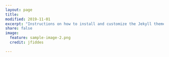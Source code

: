 ```yaml
---
layout: page
title:
modified: 2019-11-01
excerpt: "Instructions on how to install and customize the Jekyll theme Minimal Mistakes."
share: false
image:
  feature: sample-image-2.png
  credit: jfiddes

---
```


<script src="https://cdn.jsdelivr.net/npm/publicalbum@latest/embed-ui.min.js" async></script>
<div class="pa-gallery-player-widget" style="width:100%; height:480px; display:none;"
  data-link="https://goo.gl/photos/HUypV3Q4YXBjgSxdA"
  data-title="mountainsense"
  data-description="188 new photos · Album by Joel Fiddes"
  data-delay="2">
  <object data="https://lh3.googleusercontent.com/w4Wrx-a6_UWA9s5wx8iFmCLs4C-EdCgFXVwPMzmA5_QXM4082XoBsf-DIXxtDQQ8LhxsGuTtyr-SjKfjA1wg6uRoT1s0W_Csx2IIoFhDm3WCPb-u6bg014MoKLky7TxfWrSx-Za1ctI=w1920-h1080"></object>
  <object data="https://lh3.googleusercontent.com/9a0Yyp5CMbYwb7bTjysKGopLrpP8f39mt7nKskrCLM2e3KhHbnMxfdf98jgmfXTlRjrNRrQ-eoIMUQsAbdHCfcJsff9bZ4nBrqy-7_zCphSbS35PUgiXp6XwHzTvOPxlLRGijSg6XXc=w1920-h1080"></object>
  <object data="https://lh3.googleusercontent.com/pgzsfM5Cd-QyiD_L-D7WKD7r_h5qvEP52WNmKVaDzG68uC3y-IX2d7j1QOOYMtUSZEXmW1w8-Dm1celFpneXyOy11g0-CbNp6lY2At5oI1kW4vAmSQbxaCgPgSbWiFB5kEwWLGM2G3s=w1920-h1080"></object>
  <object data="https://lh3.googleusercontent.com/g4WFq9UsHmIhWjoev_9p7pu_-vcGDLap73ho8Khd_CC4SlNpUjgupH4fKUcZEYD8g7bjjAyxj-6FYxFK5KlAVdCMmEQyl-5-M3dBkdQ9sJUA5VG4aBYroMAKplWE3NZsLHPTXmLL-Bg=w1920-h1080"></object>
  <object data="https://lh3.googleusercontent.com/5iT14ytiEsAV92osLjViqUDh2cFDd3InBpSzUBPBS9xVI94iHJh7-K60QhfYTFLNhnRQs60ZtPSZGTJusSMXXejY0yZ5GzOpbbRVocX1xSmOyO-cNIzz22OaeD9pg4xEKILKrAdMDUU=w1920-h1080"></object>
  <object data="https://lh3.googleusercontent.com/aeoo4aClf4lO7WtqDZSsPGHKAuYr9Esow9T7pS9XR909IWNu6MgtNXSl78fp4Ao5TkeqNQ2b3NpS_-nLUNWWuEyaCdzKnQswLD_iw7v7eoU2R29d1aBbWq6Ds0qs7F1EKtmhyy8M0hw=w1920-h1080"></object>
  <object data="https://lh3.googleusercontent.com/pLyD-uOrs72NjNM6HrdiWYCEFkX-HEjr8a3onovdrTHf2bjInbgKjn8sFqXkXXUpLng6SmO5cSPdPajBHzJfkNVknszDUX4E_rNYIir7K5gNvKS5zFPCERZjSZ8XiXTcdNBUFWlS1SY=w1920-h1080"></object>
  <object data="https://lh3.googleusercontent.com/WWTUGjWxQ_qgjHt-J_i8rk3tZnyL05tGbIlYtLRBPPDE5xWJBVnM_hBvf0B0t4dp0EmARazOlnvtyF5cCiaSxHX-How9Aya8f2BxMQ-D1Jig6VVIettx323KlpnjfybEO6mS-Ncy3zc=w1920-h1080"></object>
  <object data="https://lh3.googleusercontent.com/QX0FuN_0qHgUoa53mDHnXYTgARjXsErwEiiHFibr5tNrDjomBs0PGz6-WJvd3zI3b2DZz-I3O3_Ba2xX_Rnf93uCLOx9vHXOk1wpVCloLpiPlyLKRGzY_vM8Q6pBy8lhJwhUt0cWu54=m37" type="video/mp4"></object>
  <object data="https://lh3.googleusercontent.com/ab-T-d0Az36LbWdgCEwy0so1bVINOhFMNrF_1xPyhZmNtL624jlArsUhdJi-7hnM3KxOmo3M_llQq2z-nOPnZbaMLELWXYhk6Ywf4YNiShiolfy2j4Crx06HPobPKdj9IjfTPch2zNo=w1920-h1080"></object>
  <object data="https://lh3.googleusercontent.com/Qm-wyEDjuH4kZcUjYgk-b_MaxIFco5E1IRSY4-WhqaGGhfRL2-FphqE1IH08GAFJo3LcG5Ccf95Wc4IBgM2SjMZ06ChpEpWLWNjQuJgRgPpN7jpkA1Ci4uruydoxBmsr557QcBQ52FM=w1920-h1080"></object>
  <object data="https://lh3.googleusercontent.com/k7xQtvI1y_p2x8Ei5I63CqJOTrWtBXBfO-2Y1RV0oONU3YZNo9smwehUABxmOeuRsJcI2-52vKnA9PlIMXaAt62P40nprIFyWgGbNDn0esi-J3jdfY-kH6GG2_SJchwqY-PFlmQsqKo=w1920-h1080"></object>
  <object data="https://lh3.googleusercontent.com/NXMkE0fErWADuPqWySVyK7QBdaBKhUx57Zfjk2WNzsEOYFbEOwZDlIEnb0lFqn2ibRe2T-ugEjr93CCwRhQrAa5cu1tvczDxmtYQm2eIyZsnktdXBSwj2Ylz9FdzE_Qk8Np0C79gHcI=w1920-h1080"></object>
  <object data="https://lh3.googleusercontent.com/G5Nipr_Stw5lkMHxbg3VGOJe0ceZyJyC4j8ehytjFu1PPjbFl_yfaVeOQ28tImV4SRxGTRbq0LjGPIlC3BksAiAa-opbn3hAojI2ubEiRD3WeDPTx0W5ZosdEi4ehYZl5n_PptEVpWo=w1920-h1080"></object>
  <object data="https://lh3.googleusercontent.com/CTw-xmedebipcnDm0W3GK7EXwN78NG-DgSdizK3bwEQsGyu3JlYVWMeSS18TUBeO-WLXdYgP1n_qla-JPPmDjGza2ZFhFhcmqZocd0U0d8v_qf3cB7QeTSvVFysARAlSe7B5pmAtDhw=w1920-h1080"></object>
  <object data="https://lh3.googleusercontent.com/R5bIYGmJhRvTEPgl0bYzZ6fujA9zgbwtyE5IwSMawXxiXIRBN2SRkPa9nc0InHHRRsXGQd4_rOhmXkJImgso0LkHdKpC951m2iUqNWmtYU2WrwWMU4H0jhr7KIcZlN5kfZyt1kuLd3Q=m37" type="video/mp4"></object>
  <object data="https://lh3.googleusercontent.com/IzfOAXJLhryMSv5Pu__9mFrEjFQt5Oja2gBHo3suyHF2CDdbkFX4wce-sVNWXy2JK42jYiQQBkgVHq6VXqOvVDGpWXKUlcl7lZR9wNjlCkqwubPuMiYqzFDoWbUrKad15iprKwgvjk8=m37" type="video/mp4"></object>
  <object data="https://lh3.googleusercontent.com/HTr1AakvYccLjoFPTtyBO-jiNxWC8EQ3nvduZsYaXA9gMUYYuwNCnwLPo0IkBBKtVlP-7jcgN6h5MTvlobc56xwhGMlYyNvqQWfbOxsfGjIgzo4tLgxhqgJtPtppwLM-Pm27PAex7UQ=w1920-h1080"></object>
  <object data="https://lh3.googleusercontent.com/ysVIq1EFnhon0HKeKAH1k3ZRUJxRnuGn5B_fP3gLTyeEf-xUfDJmoRa9gHRSEGZucp9Cbk_P_UwwBDyvKNSe0H6dm49DYDeU4NMqyK1visk0mJTtzAKWhisbbaje50N63VBpFp4jveg=w1920-h1080"></object>
  <object data="https://lh3.googleusercontent.com/RYU7On3jhIa6mfAkBLQIWqY872PXA-hMSnFmOhQCwbzBJEfs2Il1S5kxZNgVIvG7zfa3qNUsV9mfdrcPfB41Ku9rYECj7mz2_svGITt5slrNNePQ-yij8lkOII4-nla4zhQIirI5xb8=w1920-h1080"></object>
  <object data="https://lh3.googleusercontent.com/QZH9EdC50fXtJ-lfMCQbMhDeeD95mOf3wOYjoGA0AqfvhVwIjtxMArdx5IMnv5FY3vhNsSYTm2yANHOn5oDdjKvODMP0b_Hu8hi6bixyIcVaiPD-98GudWx1Gtn5HK161g-_qLVsq5A=w1920-h1080"></object>
  <object data="https://lh3.googleusercontent.com/c9lqAVGcntyPhTiY8-ULsU8nQ5FFnPJGmg2c5lON5dp3m8u9-QnlGWGZHgGZUXB6bTfkPV2xcoX0Gh_ipBMBKHuxq-tUGrg4yte62CUrmBiq-NF-LxB2d-8niTGiJ3PeJ3I3PWpmrLU=w1920-h1080"></object>
  <object data="https://lh3.googleusercontent.com/uTVk7D5KlEUp6obHH4pwSkHmF2hgh-_9vQ9C2PJvXWc1mwioMpCJj6EWqXhP_7mW3717k0t27VwxmoAH9r5DnUbiS0o9_VfaPHvP9jgYy2ReSmtle7WS6xZmfM01jSeW4Cu8tNhIObY=w1920-h1080"></object>
  <object data="https://lh3.googleusercontent.com/rWYDT9cg66pLUo9ehI0gMKRR9hCuzFz7fs50gAdcFRJ_Ef4BfWN8r3rLt8wcZvA4rxmSfOE5NZBOs2isR8RtFGIZE5ZkTTsvSUCNL1UoNC_FF9ba6s-MB-sEVHrIMQ8gMNLbO2gCEV0=w1920-h1080"></object>
  <object data="https://lh3.googleusercontent.com/_AoWTDbir6bgzPSYMlbFNjOAbqG7fGMddE7BM4riAax3ELxtGBLICjrocFzcrWQOJmHdPT3pez1by8VKdvGnW6qLKe_8hwXkjI4-YzoqVDHpSKwDKwlEN0Qphxaajf48kAQfksq4n2Y=w1920-h1080"></object>
  <object data="https://lh3.googleusercontent.com/3iC8edKURh6U-cvcloMHKAlCip6nXRzLs4-R8sPamxCjTVPWlk_h9Clpnc1mRdFAn-X4w6KlUJtqWM0WXhUEQhYKW8teAkljpoJjaUPTT0Flx3DvskNBt1wC426n8kTDlNLCNqNL-fI=w1920-h1080"></object>
  <object data="https://lh3.googleusercontent.com/FQI0UN9RHs3voajKu9WrMw0H5naYS5mT1L94wWk8HuxVhpeknZBfNBaYU51smz6-CST4964h5PT87ZK2XJYpYw3wD7ddZdywzzeOA7YZMEDgt8YuZUFBLRundXl_8UfR_GFxdawzqCU=w1920-h1080"></object>
  <object data="https://lh3.googleusercontent.com/wP5acvFDsPCJIMSC5EBMPPradCygDeAWo3I9PAPvSmp9_3tfAhjh6lcXvnrLBNuWNZO99T5vKH_R0zSP9f-W_FLCskhCtHflxDtXJw1WdmX5nif1SyxobaeQAby8Jv3ihs_9P7gEDlk=w1920-h1080"></object>
  <object data="https://lh3.googleusercontent.com/tNS-MvSLJEJ2KCvUNVkQvvcaV5CQsNkzOZNBThWg5GD0OS-U5ElXcEe5YDde1gpl0nV2IU0Q1N68wagwU35-5kPGG_ZIbJgZmmqaysV1MNe1MnLEtSpKI3ZH882apet4ir23FnXDQQQ=w1920-h1080"></object>
  <object data="https://lh3.googleusercontent.com/R82r9QGF-MpJJtffBEivI7n_zlfkzujgtpEFCuoeaX-QDJf9rA5_Vt4EWe9FNlb13dGVmr87ajLFPyBcqw1tWu7YIGOrUG223aYAZws9GoYerKYd89mUOraJeDN3-W7ZL9RPQo_Xmkw=w1920-h1080"></object>
  <object data="https://lh3.googleusercontent.com/DbvFYFbnrhzIUCld2_7wPScJT8UXh8qL8IQ0w1AdsXgTa4NGJ84XQGnnQcSEp_16ysLJLE3ky_BsJCR4W3pcSH9tqS4zzr_VdWjrMuyi1ljUUeyMIYcZdZh32VoLm07OfGAU1aSwFu8=w1920-h1080"></object>
  <object data="https://lh3.googleusercontent.com/JkYL-0TtjyZkuXEiz_twoFVouvnGnj2a6wTyQL1L0hCEUcKVOEUdLTFcIa3O1vJJMRV2YoV5gV7DgkfjlrItKqfWFPxdgl4TWwbrfXKXjvQhlh25iUTelrWw4xr7QQ3pDvt0GQlk5yw=w1920-h1080"></object>
  <object data="https://lh3.googleusercontent.com/vGDEOu0yzhpgZJmNKMGBycttMHr_GdYpx9wJjdabWZjWj5rJzkLvCbZIbwA_cNm9hHXJvDZwCu5dcVM15O9ZkFd-ZyOmsvi33YapuyqEEt-4Hc0aDP8pPnOdR3yCUkZomXdFmlIpdtY=w1920-h1080"></object>
  <object data="https://lh3.googleusercontent.com/5PZ0v1lNtFuXBFOPMv3xQyuReio0sbyWgw3AzuLCs1ZBLiV3K2JWu3JeDfvaIUiozX0Q_2YpjQaWRuNlfoJGpqCXm2bSwC6fMEBWhPPtATmXPceetMq0mmLkh0-y0QKyH37rhErTcG4=w1920-h1080"></object>
  <object data="https://lh3.googleusercontent.com/bN2RwNNgmWtLUwwFLLFQJQIXzmw5ovRLr0qqJOGH76kpMm67OOzHKjKEXzpWEpsy3JSH7YL2w3uhs5fqShuK6kc_z7XfMD-9XebqfqLRGarST8AhBQWnxeOysGEBMqduqY2E8V639us=w1920-h1080"></object>
  <object data="https://lh3.googleusercontent.com/6RaGiIUhFufQG-DQ6YAo5x1Yva2lGN9xAst3UNt0tEtMFgCuVn4Hiss-Bb5dUuFWPo5h92sPermddbizqG3zjuL7wXxawVp6oi3rfFmKmjCZzvsgMDiillIQ2ZrtJ4llcKXTJaaP2ps=w1920-h1080"></object>
  <object data="https://lh3.googleusercontent.com/u0c7Z5SxUMF1ZzAGBxj3EraZeM2bHwWSRxeILpbrR6PKYznvN8y2I0HJo0v9ZaNo-cWgjVAlYJ-tiaQX3qiydpfWnCZANfpHOPlLBX63mzmd2wU6sZeX0HTKl_eLo8cp8AYRy2DzCuk=w1920-h1080"></object>
  <object data="https://lh3.googleusercontent.com/gWFt_heA8jvzPDReGnxUBfCQ01ggL101Vmv2yNhd6Xhym9wNnTX4suPDlMdZUgfhdUrEXniFDSwghmx4DrHhISiNSZLNfeD7SdBfGLKJuwhuDNBy1YKvxez2UIBNhmbEAh9Qd7HvK60=w1920-h1080"></object>
  <object data="https://lh3.googleusercontent.com/jlGQnr8XVf84Qq5gihg9lDbnzAPUJSfaCreJLLCJkHCWgmISH1LC1PT3RqiFh8qaw7KME95kiU78Nw3IWW-T_O7a2VrLRjt64mHh2ryLuG7hlkC_ARAG8lpgZnRMKMrZ5a-7Eulo5yA=w1920-h1080"></object>
  <object data="https://lh3.googleusercontent.com/4QPgPqwf9QUP_KSw9yi9tJXv4Rc2rVz6X9oMPaWb4CyKLQvd9ZqjlPXEHgOfNbhHms1zIE0F0XzB0NLpI5y6ZLsFn43fb3o2HDGg3A8L_hIreyqAC2FDezQF6QwqCHzZstHSiNzluGw=w1920-h1080"></object>
  <object data="https://lh3.googleusercontent.com/CDYihXssYIwCySrUflqJNIAV1IrXMyPeiD0OvxpTPCuPYq8fR3OEjQ2rOlJ-V8Nx5IvbAnjAHNBzu2MoG545noqRxvZEf9m7jgrS7K5Et9KjUguFkAyTzVQteT-V1r30QmUcU4Z_AXw=w1920-h1080"></object>
  <object data="https://lh3.googleusercontent.com/Cn_tMDRHhIvBA4lpFyx-QcZx9RT48ihKgLHVezRs3X8jsvOqq_y-QGwV_It-UFACy7wG4erOHDTQ_Wuocj6vL8FpwsOObLrZWA_GUaonHddHa13bbbppfsDqvAgiXuX9zrVRylGSSmA=w1920-h1080"></object>
  <object data="https://lh3.googleusercontent.com/o9VMRbVDyqBfF55yfr7YnD4DiuVcgEbASc9gBCnAf6anYdVYtWwx2sEiVcOEz7ru71ljEUkNHhox4HpCuO0DYevxnLEnP9BiC2Xmb2RDIusj_KUtXmmsu8HhkB-4aVAPzBCq3IhireM=w1920-h1080"></object>
  <object data="https://lh3.googleusercontent.com/QwDvB9czKKbilNCgTcSDL059nWOROg5MXzjJliAUONy2kK_14JLEVHSALi9R1YJtoQfWBqy-er1LrDCanSmht_Y8uw_2QCipJko--9oYYFUFRJlSTvwYGiCy0IrBNPytKS8WZHmSjhc=m37" type="video/mp4"></object>
  <object data="https://lh3.googleusercontent.com/Y7ewJjQNxCkudKvE_I04CPiUhCF_LD910Z2tMP3zU79oiD6pObFNjL3RK6VQD8utc6aK6LuIU47y7ARr1q6QVM3iIl_Scwb9h6h5hMbetAeSs7L9VWDb2vZikIAhNWKCpOS6eGSktKU=w1920-h1080"></object>
  <object data="https://lh3.googleusercontent.com/ytn8Hisjaa0meXYngNBSJrtxNpWtFmDSEEHHDpBkzVb8SxyrlyrCsMcdtDBZwUrJVpNASuaHEccorhWMLQ7TDOV7phEicvgZJNZZFJFM-KhElhBijpPfWFZ-xlohJeLc8xSdtnqnbJc=m37" type="video/mp4"></object>
  <object data="https://lh3.googleusercontent.com/G4Xsyvbv_Ouqcj54VjCiEcbv-AZEbRG2yJdM-zwyZNvBhoBTW-IS_U4dpglMUU3DRjbXlhJFj7ljTU5Bj3w2413YOKgY91J6qFGyGllo2G2CCR_6DoPgOLdjy3rnYmC8l_-umXLE8yE=m37" type="video/mp4"></object>
  <object data="https://lh3.googleusercontent.com/u7lheJQKIods8GkAN3WWXGdayJefV8Miv4MZFGA8-m2EIl4dfYWP4eSkw_gypt-XmPVzLOKQT-DEyjAJtFDyu3twEH-_MrKnZhOY2AFsXcBvwp1UDzUucrxNHLBgqClvixKZ92MxsxM=m37" type="video/mp4"></object>
  <object data="https://lh3.googleusercontent.com/va-TMj9oewEOkI72_HZMHOkUoZinj4SWs00sDSAh-6iM4TnHjPHi_T_8aR-9VnhNoVvuGqt9XKVgtzpNEgYtmmUNyHsAXT_-Ay_8-fzVaeO-wMvDVLmy0sxgE_AnuMhjmoKz9kgvwqs=w1920-h1080"></object>
  <object data="https://lh3.googleusercontent.com/fXGBl-JZa99zkKa278fRe0nn9xPNiEJ9hIqIiEkWWYgk9v-1CBRs-0BPzHc6BA66klZNxQOSjALIQQV6nwfW0PkVEcc9RCTbar_YJR7-8m7hbn7Fz7niH-CVILtfxYzTE52MmBhYw9U=w1920-h1080"></object>
  <object data="https://lh3.googleusercontent.com/RfMFDbNhkC18zbRlWKivAlxf3-0_gEn6z3XLa5yUVG9EU5UTwcwAZPKY7LmQjDWUOaku4T4iGEpCUn1r5W2jbAh6QDh4cyYoRsplkrnBWyT1NxquqxM9qXUXZtF0DmSMvS1cQiTXh24=w1920-h1080"></object>
  <object data="https://lh3.googleusercontent.com/YZPAmfeXHdT1sVvEqg8L9BwH2N-NbfL7P6ZMI2-6OJ7GPjlMWTsmgJU_v7cmrkZKf7FIlhm4dtp_Ct49rUmpZQW3HPVlD8ehMy7paF9-zw0mZYoM1UCADGlwugQqvUYLSP_zdwssym4=w1920-h1080"></object>
  <object data="https://lh3.googleusercontent.com/GT4D8AU4OSNApfvBLrB_lST2ldt1Fsv1d7QjD6vbNO0xPrNyb7zdO7vDwB4rELp07CnkiG_bTL4ABjeRvRWveRj8pUCTWFXqrGKDqRKCK2vJeBnEntvSkBdDcTL23ygVnvdl3N48RE0=w1920-h1080"></object>
  <object data="https://lh3.googleusercontent.com/em6ts-SK_60R0ZB6nAEYhEa4vXNmosCMS5d2u2Kqahm0oYcMVcfnTmQxD6-892EWflmTUfTDjXtILU9Mu2f7IjgdUSjrv6ILy9d40eKSHTie92Ox94m9SpUSsWIzrBkBphYVnifoySk=w1920-h1080"></object>
  <object data="https://lh3.googleusercontent.com/5Z4DiEscAkza2l2PMp3o_TrETH0RcfR6kdHPLyDjcH-CU-kptUtl8TJxPJflBdqFNbP8uuUH_10mUiCh7_63-xEmbANQMB5PyTwSbbjkksdXhXT2Nw4fpg7dIM1fAJM1OzA9Ebk_yE4=w1920-h1080"></object>
  <object data="https://lh3.googleusercontent.com/siq7rpVTlBoiqG2falBMM2AIh2kY_1NJN4geBAgMEXRu3OSE3kydgmjwWPVzuvgi53Ax4HstWTnaAQ2JI1YQOyP5S8UVMgiVUhunZCPtLsYU1ZBqWV8A0sG20xxnMTH9xEZI-PS5uSA=w1920-h1080"></object>
  <object data="https://lh3.googleusercontent.com/rPkLLDCvkAkyUHtyS7U7g7e-4pRAPH3VuI9fBQxUUAL1ZM-Z2a3QstWGSQioxYketyHBxY2UXMNlAPKR1ei9n1een9IXicZ3u8EXLxoPQ3SYMax4IQ8xKXTymwvuMYI9udW4A5ARAdg=w1920-h1080"></object>
  <object data="https://lh3.googleusercontent.com/s-IS-eKWJqTYl-wN0tYwaxNTUBbrk95HE9x7HWB0e717HpmQsvAStAETDyP0wvNOqPT98aYCgR2RA_FP235dhS0rbKnUGvi8JmWlfi_dnvqXE4IJvDC6SaFZzq1CeW7JGhSqWaURK-U=w1920-h1080"></object>
  <object data="https://lh3.googleusercontent.com/7vtc8Yjw0zIFV3mgnta1TYfSn9S-j64AzTplFeXIwnHv5LeCvOUQwI6LH1P4p3R1zKsUEtP7DXFA4fMzgkMz5c73OVB0ISIVVeBSgQWURa-TBO_7B-7fC02MM4pZRhH8tzJkSq1HlQw=w1920-h1080"></object>
  <object data="https://lh3.googleusercontent.com/EJ5ODxOwi_ITUzUk2d9zXHQ94teWrCL_2ZTvcd4lpAjNb0XiFiP3UNZ630FYlK4UMJgNNQfl1fhzo-_yo-gJKg9_bi5L1VdjtJSrO9WJknGLpG9MFnPNqeWtmFSWzmfAWghdBg8v5OM=w1920-h1080"></object>
  <object data="https://lh3.googleusercontent.com/3oUw8s8ZCtx2-KY7Cfxhx_9IZlpSMR-eISTUDx6Gz5fp_vb5If5pnlnouo4DLHqFruKh3IB9I7p3aV6L35N6h2Qxst4n5cAw0sYXFZzinwYGKXpxxLTu8rOLtat4zZ3QQCxz7kKRXTI=w1920-h1080"></object>
  <object data="https://lh3.googleusercontent.com/WCRAGChSnfl8UDM5hYfn6gQjrmLxAwIYweHt1B4n46RamKOMtPgcrcGJg8slxVrPl7CsL3af9c5ozqm3_tyT1NInnp7jKvtU8CmfDLULIMie8GYIrz24NxQUN598PPoQnizqBeelGcI=w1920-h1080"></object>
  <object data="https://lh3.googleusercontent.com/dkKOkFDkcoMxH5p-ekevaKFMeJExf28VMnDZpzuCZDEwPLVMsr0uneVuA4P9KijxiJHEw0w6jJUHf_vUA4XRJMhouzrVh9bqRdbq8cPSyd-MZmRJ9pne4WvL38-aXHdKpVoZWFmiUA8=w1920-h1080"></object>
  <object data="https://lh3.googleusercontent.com/NbKUZd7pabe0_jUxXllFTsEjSQDW6O7E5h-f3bS-c2wBP-9lpJLRxdpZtIiUhG8D0hAx94WKjV3w307npPvnMYb15oUg-wqi3ukQ65prW-zh1UmD-tdSlKZ4h0L0kffObsI8ELg9e2w=m37" type="video/mp4"></object>
  <object data="https://lh3.googleusercontent.com/4XwMKlA4hZD1UlnPQUYrfzGdazpJN60vhG9zFrGxMiDdJ-vRZy_CKh-MpF2BV3_tmKG77zXnnPKZFSUiokhBx_-ctNAaDQ2uX5yDraOCLh1OLulhoRNJSDQIRdSu254V4ZWc-5cPPMc=w1920-h1080"></object>
  <object data="https://lh3.googleusercontent.com/_IF9QKuG61g0AByd2lqkoPoXtAc8kdqSwsFnklT0dmgcKulyIrQNPmwqQzMIGz8KedYE2vAIM5iYlbqTj_Mv0CJ4VpasY19-5eTFVyK5Hq6qzW7UQxoJIMfXal8qj-zrjCTlcaMcg7w=m37" type="video/mp4"></object>
  <object data="https://lh3.googleusercontent.com/JFhfK6Z2lrHQ538Oq8jJfiM5FGrm4BegvCeUDLdRL2PL5m-xmdMqlC6Ox0ek8-4lrcSGOsRKKdrvC67C6BCspZtNaBdchFr9ynkxijJGm9rJtq2lKbaiGXTJnbIZyY6dIzWTyvZKS1A=w1920-h1080"></object>
  <object data="https://lh3.googleusercontent.com/PPGZ9BNVeN33bnkb8C599g1zkE6FPoN58IFqjk9ysv5SJskly4ztRnQ8rQRFlq1IaQKlQIZ4uG53EfkYn73UDKAp63Y45mIxaL7atugIoG2Cdxj5bfncCl3X4q_mxYjndKoZcmoQz2U=w1920-h1080"></object>
  <object data="https://lh3.googleusercontent.com/85gNzb8GWqxHjGrkEtb6FiI46nJWKAcshXAhhHZVsbW4340elZTKUTHv9bqtUkS9eUD9WuNc8hg0eSzu8wDGWomxZ5mM1VxF976NaL4bT0w3A4ltxwRCyJnROuFu2dJenHEI5OuIlFI=m37" type="video/mp4"></object>
  <object data="https://lh3.googleusercontent.com/lzqpEcfhuqzr9kYAX4bjOrsD6xTlimYuEOU9_iwsO0j3qFrE6NCeLFbbnbtAkACQrO3ArDOxkXh01Eovm7uRvDoPSewS9Km9IF-tSaBz_9yCfBAcyRtHnmn5i8acg0SRhGKhsOunNDk=m37" type="video/mp4"></object>
  <object data="https://lh3.googleusercontent.com/LmcdKQ1U1sEwNbA15K25WG4iPNlPZJGz7TKJh-JfC_w9riwVUZMvjT4NyQbwyII7gKwmOOexhwjReUOedX5rk43ocoGpLbsES1idgCp0Bj0oNSV89uDC1S9XO2qFIg4huwipodfZS30=w1920-h1080"></object>
  <object data="https://lh3.googleusercontent.com/m9rdkzaQ7zcf8xxJeR-m1MBY_b-xS2HDwmKP7v6vxFG0ds97Jh77-RQbsOxZwXo2ZqO_4PnDcElFVxqLUNbGf59YVPRKeOLwAyxPLV_SFU3hCNBti_3f96Meb3B4UDACotFsU2H9f44=m37" type="video/mp4"></object>
  <object data="https://lh3.googleusercontent.com/YNE2sZsO9dSCNRFEW-Eg6RcMhgLrEmu-CtVIZwfL0ZlkHxj9L-tYLd4IxQe6GT73mdZqMq_Dq5iLG1HqKemFJ0cpjJElgbIi-jvR7vwc4MyQ3ZhdJUri_ledf6dMDstCAyEKEGbRloc=w1920-h1080"></object>
  <object data="https://lh3.googleusercontent.com/2rXJ65Xj7VRTquBvgRU_-PNnRVj4IxSH3WO7Y_5I43LYU-XuhucLYBhMngLK31A6e0GnJzwASsb9A_CjBuGhrU0mbrVNY6B9zWMB2Nq-Sj9I-fZL5C9P5rOAguu-HGlhRp2bYdoCevA=w1920-h1080"></object>
  <object data="https://lh3.googleusercontent.com/ZWyB5JkiOd8OY6REz22M06p0HSgdj-mtgmk3ZGozMOrQyqK_DDfSTsfqJr3Q1y0bcevJcyBHW7cznQ5uWb4kZPYaLZGqoa03zEXYas2gkUNLtHDhLychOmdzXRMOxkEfQsTPZI78MHE=w1920-h1080"></object>
  <object data="https://lh3.googleusercontent.com/brWZdObcRhD0YAFZkMmurUBNEPLFiSQu_i1aMWnAVK1bXzQ8O2oNpS0FGGkFau5jxXCJfphgeLhjES-PhHYAHPgrWc6elCcgEnh6XoWgnik2T3ZRTAPeYCxJS2ZvCe99LExz3PI1TAQ=w1920-h1080"></object>
  <object data="https://lh3.googleusercontent.com/RGJVSeE4OKyBccrteuPxaNUvUJBsYnMzAKNOhZjEGUd0aF19ARTK-nPchDMpsEnMJaSK_4pAikR5HO8-1SeNtYUygIOVZUveVWPbq_ys_i9SZJXoAECT0pxfcohKqbZS7d7V0mSMfdo=w1920-h1080"></object>
  <object data="https://lh3.googleusercontent.com/qeEfAsvzUpcmW1EH_jAADA2p3pWBoUx2OAlVDDLny2tmH2B1cOkbnUgeXyiShVGgZvUuyiSSIVf9_Pz9y2JpUNXLQyWNz213HldUYD6K0W6YSP91OX5pwaYPrbEyq1yIGY2Zu5HJ0eo=m37" type="video/mp4"></object>
  <object data="https://lh3.googleusercontent.com/9VBhxRt5ZQPZXOZFmbAfcf6_zeSfbGvGSp3a7bbvwDLCmcivInZUw2eZ7D1towLqZrD3IhYXMLq87ACs1tJDOfmJrbbRcex6vlyCBJlioFc1v44vglzn84MfAaFGgRIw7axfL27D1Lw=w1920-h1080"></object>
  <object data="https://lh3.googleusercontent.com/4iC_EFBvqwx-yNuBO_H8ZFgd90neHZKTPZcsvGTGGxH5onDSg5Up3a76XRBGkYUhslqZbIf0eBuOBTvLlYpCX0rpqoZCmaMiL8WtdxodUlRk6JGaqitFpqsK8e2pvaJEHRqSsypoMv8=w1920-h1080"></object>
  <object data="https://lh3.googleusercontent.com/s-G4GedXlKee9p7LGvhJnX4YKVIWhHoM2kuELyOwjm52ERR9D61hZyaoB_KZdnR8pyrPODCpWnJd1b_aoRWDfCkOIDVyE0-DkCGG4p26NX55qGOFEU2cJOLTJRgAvrKOhSf3YTE85Q8=w1920-h1080"></object>
  <object data="https://lh3.googleusercontent.com/PL9jjdydGw5LbtTF7YGJrWEdH0p3ZULovC9cuLWd7HiAuMRdB3SrfSgDRT20kaeoZj3-4M-jKXBLsNPfEOIGUti_JDz4BMaMOp5ApFqVOl2VNbcixVob2MDzj4RF1f88qoX0Cj6cR9I=w1920-h1080"></object>
  <object data="https://lh3.googleusercontent.com/pMT3b_wui05cGIFhjtSMdVcUSMtWW0bV0tWceNV8u-Bzx__W3eUjYesWPOqH7Z-2SivnnsfJwMgPL3eISUrpfbQyIHmAkgdDpNM3yN5etRqDdWbnNo4LzhKF9DbdSSY46iZtvdVcw6o=w1920-h1080"></object>
  <object data="https://lh3.googleusercontent.com/n1oZRFQdLQ4PQd0EL3-e2xAtpJ3Cc1hsOfFF5bgk3HcvLJsL8r4ekY5sxEhkwEGIPKGeFemXFHsde2DnhpK8q_KfwxnIsVvpFCMQ3UgIF7q0X-xdWyvF5H2p3dIEAZj8OmcgDOzWVmQ=w1920-h1080"></object>
  <object data="https://lh3.googleusercontent.com/55e2BaxJqME778-2K3WhlTBFskWwsOFewPupPlllQuur5BSx9B8yL_AiLVMaw3M7lgkn3MbZhw66WSWhwASv0xnNmZQmHRv8McGi3AZ4wpHvouscAN9FPuaEzyB5WSHrRgjawehl1g0=w1920-h1080"></object>
  <object data="https://lh3.googleusercontent.com/tMQEVDoC63fpD8QiIOE-FgIGdT4MSP3IeoWFTKdPxvTo6TELhwn49U82KUAzrMtmEnNPV9t8P5ibxTV0wmx60eM9YZjaZgtT54X06xvCZVr1DunI12r8XMIfZIjNh8N1zZAcpMlFmcA=w1920-h1080"></object>
  <object data="https://lh3.googleusercontent.com/rXViroB8e5ueF6eouy3WuGTtTLnNsFXB3y5aWhEH0wLmbOkgM8riq0_ZWeKRtzJCeJvW6d2oXJYFE6UAmjCb9ZUXFRXd4CkrjF_7vcOO9lQH0k_mJG5t8SQ-QiEupypqthzouH-FoLs=m37" type="video/mp4"></object>
  <object data="https://lh3.googleusercontent.com/1RvjroiYoLAQluXde2sgBf0-Rvyb2a6DAQQL6c4S5w7NAW1IS0OAeHUcdB92rClMMFxM78Qhi5yGoPRBY0g0rKF2GV9raDuni9F6369GCNJEdf-a2i07d9jcB0TQNruvunmz6PrOQoY=w1920-h1080"></object>
  <object data="https://lh3.googleusercontent.com/TyUHaJwQDZr-Z3EvOQVCEvveqZabktRTz6aq5eVWaZEd4pAfGGsTh-zTkZCjIWmHbKERZdZXg9sPl_iZbXDW0HzlIkIOChxo7nn3l9lVGZbywlAW1o5RHm2vCofykmRVIEsPhRlSYe8=w1920-h1080"></object>
  <object data="https://lh3.googleusercontent.com/mRN1viLO7KXQXBg2IPpfRpYy67qmaL_48hGZwbs1JVLqSoEpkt8LjQMNZTK_t9pbjSTQX7pjEJF1eCaYzCZ-anHEb8lNLXeGNfiVYM16opYqTl4jmqQG2wZG8f2tpxPJGw2bckZQy0o=w1920-h1080"></object>
  <object data="https://lh3.googleusercontent.com/hL1rUcT8oifBQPUm9LW9p_N_GPXkFMY58cUh5UL4prPcJwLMHX_ZPrK5SpL5w3bEYJAa-dMuaE80yLat44ndb07u0Su4oDlNKN_arw70RfCJXGHHyeaK5oF-U2FLvj_HI-OqM62Ptj8=w1920-h1080"></object>
  <object data="https://lh3.googleusercontent.com/RRu5aHSt4RuRS3FY9mhytXgLB0fWZjki3ib68uDy1n5DKkN6jq2RzCn7ttyhD-_O8hhOsdxMp-5dRddugP2vpBbtgpSifb_k3s4RbNjfPexUnCbEUmjPZcNHUm_yvpEzIbCCkVntLxw=w1920-h1080"></object>
  <object data="https://lh3.googleusercontent.com/XOU7Moxjn0w3tiwOvSly9nAC59jXOyRkh8zKPSiP-bP4YN_WRUoD-DN6dKGpCdYDe5m4bFn3LLo5UQ7KTWl2BRlRGFltcVQWCI5SELHiKEd_dVhdEr8eSo8v2j8unN1-G4WukX2poyI=w1920-h1080"></object>
  <object data="https://lh3.googleusercontent.com/U0GxkUkyu-nwoXvVwQwr2G2LbH3hNRyeiZilf1NGaniyYyWVwStB3WQtZTUjY56qNRDWXd6Aw5PZDDGg6zTBR8ARYzAHAqHgWTWTOSkxXfcH4zvi4qSegn7NMbVR5z-pa9J-TxZHTPY=m37" type="video/mp4"></object>
  <object data="https://lh3.googleusercontent.com/q59s-zYwGZLAftkVhLRgytq42am9CYDjR2mh4ed2rAGuaZjerV-6iPTcv0Yp-VXMqmOtMSYjnDxWKZ5FY42CR66yo1TSzbSJF-jLeuPf33aV7hViQ6rxw7QOYgStwYMksnHc5ZCAcXE=w1920-h1080"></object>
  <object data="https://lh3.googleusercontent.com/DqkQKSAslf4DJYdA0lWpS-4YfJ75NLKJd1zmheBoRSa3o_BarKLeCso17uM6Wng7tjeoHxIFVMLzVnrZXrmDLjuKhfBuePzb2oTlAqHzIZT-DeVSVA-Prl3lSZY6THrl6IIm4L6tLjE=w1920-h1080"></object>
  <object data="https://lh3.googleusercontent.com/8fzmsYMLWmIFCdZn5R1A2-MqgAs14_zblfFvnMe5IZubdmnv4eV6A__xRWHIaDa7Px_Wo_2fHXdYQpKTdivgKgiXxbOEjviBDDQnFrvScd_BfRAA48IhV2LIOOhVgOjtYAEB1w9RFbM=w1920-h1080"></object>
  <object data="https://lh3.googleusercontent.com/OXjW5bknZCbrJjNLpeHCMuANHcYJk8lgOF4HfwgrAWOU3De90KgDLF3Pzy6WPrnbwZEDWpUmdQNsx5aECEaW0-4g9SXwwV1xiLnFW7vvT4Oc-fu2Nbnz6qT_4vedGyB62ufAgRs2RAQ=w1920-h1080"></object>
  <object data="https://lh3.googleusercontent.com/qex-JVfrbtLpH45cFUNoxnoR2qCubGrEMV11nxfuHx0YeeX9RT95cO9b8eVOumV-j9gQvq6zhweha31-xvs2DhCi-ASD7xzcX_QJXaP4tpuI96OBQBgI6KfsFfxXtChRXlx3pORpkBw=w1920-h1080"></object>
  <object data="https://lh3.googleusercontent.com/gUUZmCSFyOqzE1NKgUeRLNOUI84ya7SmUHf8wVqk8jMe33XNWOYnouYVEtl4tZFmrLLbYKtlyUOqEfpZcsz8iylYDKIjFfTcBj2D08xgXn5QOR96oTyebB_M_oAW8up6KpGHD1ttpq4=w1920-h1080"></object>
  <object data="https://lh3.googleusercontent.com/QWgcFsSKtViw-CzjaastSryXBDfRuHWzXozHddG03QyJBGde5I5jfMPahfjZuGtryEXEyfkfMy-f6W3JN24zXVSJSNBthxFGeHZWzHtfGKk7ZCgJ9Yk48DxP0apivn_04hnHB43sQQA=w1920-h1080"></object>
  <object data="https://lh3.googleusercontent.com/mUkT8TYGV-Tu9cJ79ETE3DOc4WstEqr7OiR2q61Sa66_7XOzj3iOHX3RCN2c5PrNVJXX2pdPonLJygTHSyUITASMsk5MGsVld3LZL-TXEYw4awpeie3eneGg87a26K67qp2qv9kSoPc=w1920-h1080"></object>
  <object data="https://lh3.googleusercontent.com/LSBKykJqWLDVBqRW4SvJ7dm7AFANg3mNLLv50ZlvW_OCRrkFCCxOp19Epea-wY-ZM0CqT31w0Pn8DF4S6Mlp4uaIeb1uOU_8rH3-xe0FR_WiGHD3ihWvECJH5AKsbJSQcEiqBaaRJPI=w1920-h1080"></object>
  <object data="https://lh3.googleusercontent.com/vWf_LDtsM6B677CocV-gUPqWOw5AAApn8asuWP-7rGnSVj9EPb9MftTCVvQF4a5hqjMgiDliHiFnA-1k-PuJJb9IgCGLsh39exEY1gN7a2-4j2UEo7AuKq71eKhVzdjpgn6x6FXxQk8=w1920-h1080"></object>
  <object data="https://lh3.googleusercontent.com/NhFUNbdPZiDVIt-flspdjkbj8HYRdg5QrCjLQ-KcX-tle7MxxB1kCRIGwn_lSAJY7cM73XdGGLNvN9nXbc-O6-e9KXGIvHZ7T6BWZxlvQzUmkgtky8i3Q2JWLmZjxBLwU6vmKjCNODQ=w1920-h1080"></object>
  <object data="https://lh3.googleusercontent.com/0IxYfYVhofETu4g6_5N68M_Clicdm6D1U_1FKZGy3bhP26xKlHtZbCdqC9FqqBYC1pwCjjMpXJdIWcuzGs7FMFgqm2kc-tILgVZ3B-h_tF3toETrcjDXwcKmDopsewtgOxnE5yyRLJw=w1920-h1080"></object>
  <object data="https://lh3.googleusercontent.com/tnyO0-sUZNAABdyu0msKc6fnW-OZFyrvGsiKyPfvmgcT7EvCyVRLlWeK4BM5YR0XXzuPr_W_4BX4G-vFDnosig8u1BjnPC3laiodVrDuosw4OlIQ1V1pSQeqx6RRTJ-DkPTAjaxDd60=w1920-h1080"></object>
  <object data="https://lh3.googleusercontent.com/D2MJlGWjnMxCUkSyJNT0u5EqHEyN_yKrH1aIO4WDLccVYFwnSBYPm370ICBx81LFkOl1RVsf1xP4t4PZ-KxJFnG-ztUyJRdQ3EyXHbRrW3aRFkWH0aQq5ybzfJrvoTXDw8_NoLwY-1Y=w1920-h1080"></object>
  <object data="https://lh3.googleusercontent.com/rvyR_flzHj0x1tIyEq_RNcp4t7s6F502w1H_dpL9P9SCouewbIL25axh8aMSXPQjEtBz6zeb5nIwNLYAEV7f6-G50EOTjnkTeEnPWUwoc-NtmY2tDlc_CJCe8XjyAHF5Uy6ZD75ks80=w1920-h1080"></object>
  <object data="https://lh3.googleusercontent.com/2QWQKCDf9gtYfudf45OYbsxeHfdXA6jtAqv7DPED8C5U7BtWlt1MqMjuXog_RPqjzmpmMva5yHzSS2WTPivFjnOhm6kHBYPO0jYV1h-WACtOJ9xdFyPYiBvs2sKJ2xGn2c2kr60uR1k=w1920-h1080"></object>
  <object data="https://lh3.googleusercontent.com/MM_8EB2DkptmxKIjQuggWFZgr_yVhnIWSSxuhL2w6ao-v4SR6fIDbfnNS5u7GIKMG_9WD6xUTk1EjRwNAQW1V2YWvWND0fQA3m3Jghk1cxsAm5nfKncg-rWwCBUha-HHYxlkPG5TH7I=w1920-h1080"></object>
  <object data="https://lh3.googleusercontent.com/WNf1JApXTIWwV-zLtlgMlnOEal8UlYO2IlUQpM0bUUNegjrKdEKhtEOH3b5hUy1cvUGZGahsQTBUg9977YVzVa1XzlHBooRhpVBWd5TAEONjFKG98O6PGidSs78mfxDw1Iksg5SUtoo=w1920-h1080"></object>
  <object data="https://lh3.googleusercontent.com/7znyGsHsX5eVmx2XqYT0Wg3jKZEYjHl_R5zS7iaw3a2sXWCdcSX_x0UN-9oM71_3uwTSK8oP7EElZpKjLpKqyiha0qeiTwIHsXzimjdLpW11vsZCQag7I2Fw1r0glImmG3CDBMa-qKs=w1920-h1080"></object>
  <object data="https://lh3.googleusercontent.com/rjjsbOAPNp8tfwgmv_YRthds5yO3PQn31P2qAAgAKm5A3arQ9qlsBFq5gTllkqL3By-2G0IXarf02skxDxbDppiZ9ObQG8KMcfLI1IYarLGOY2S8hQ0HUQ5OKQyG3lAR0ckwVhziJcM=w1920-h1080"></object>
  <object data="https://lh3.googleusercontent.com/RjAx6jRX174ex8YvhGzHjYi6JSY6nvhbOouWv10iqPVIgjYpCqDrAsnPk4m1xEIn0li_C4QK2s6unqYBeMvJh6pOipA6romNhPh5AaU8TSz9Qcm5Jvr6ub8LWoqx6gd99JxSiAPwsWw=w1920-h1080"></object>
  <object data="https://lh3.googleusercontent.com/9gghrW6Co-7DfJ_ZPWuZ5DnvhIgVti5TczdVt0zVY9vKzhHHH7QGLlWOccJJoDVeygyKcw96YUO2XY5qtYpSps26W1kjAFbQiCwBRfed0eDw89wfnolbbX1QuQZcoFlSTF1gzGlR8eE=w1920-h1080"></object>
  <object data="https://lh3.googleusercontent.com/pGuH0ZoqB9rLhi86XRKgIB_pvlKufR5Qt7-9T6pZoQVwHb2cicerALivD1O2rbHcLdNY2w25I4Fziq0jkPWrzU64aaC2qorgXN80GJTPc8PaVIIgQ-LDVdu3r7BGyov4DhBWH1fIOBE=w1920-h1080"></object>
  <object data="https://lh3.googleusercontent.com/hp3RQ58uCyDyXXXhRjEtxLZXfIC7Rs2eoRb0aFoWjg509oAzjp8GKvFJYFY8q_cI0adrtoriukDVBr3riPSqBEDLyL5K5-zdMUbGD7Miw7BgoL71LiiLhOwsUw5yigL1y5YcuL7NW6w=w1920-h1080"></object>
  <object data="https://lh3.googleusercontent.com/oiQSOPO85K7XbFnczWLMQXHu5fc9RsOQ2nH6hURpzX-Wz_QaAeLtRFBxd_gk5LUeAV3eY3D0CMsnbFYxBNPtRg9OFjJDboJcK98D6rz3kf-EzTzikMi4gFA7JEQoTw_Q1qI_UAmQjJ8=w1920-h1080"></object>
  <object data="https://lh3.googleusercontent.com/S8uqmQ2pm3FpunX9ZQTlezban0u9rCX_I1W0hORO9xkeAh0RAU6aGa4g10ggADtizkyIVaqdLt0tZHffv4lccoIBxtkbMHCaPfTWO1q5zHQ0FkCJdNrY_637yIm5XgrAzAoXCjfE0Dc=w1920-h1080"></object>
  <object data="https://lh3.googleusercontent.com/SNLSHPZBwDa3YSzbmop4EYlZkpw5OAn3TZwXrm73CvOOTBJ8r-TwqYzSXXUmvMdo66YygYryBmQ9A1S_JlYFZ8TIeZjvKWDDPY3XdqVdUtEhC4tyTzw5YKa7Oxgdzzxh3i6805D4WZQ=w1920-h1080"></object>
  <object data="https://lh3.googleusercontent.com/925Zr-R9JUGbHDMlud4GIo01dF-KX8r6t8upKfQRpf9ATm85rmzSMrzSV8uJplOukTzhvKXagr3002M_WfMD-YsM1WLvytgDKx7K-UYj26Fs9hkaZTU3WfBXpbm7SlcVP241RziRYAQ=w1920-h1080"></object>
  <object data="https://lh3.googleusercontent.com/apDZmLCJdUpgcrERfbSzxArkGkfR3z3pLLWmm98To_yjLd_MDoLSd69Gdyw2AtagLqBL2KsD8MxclanaqgRkZgz4SAhn41fldfabPbUYEICFN_MEQFkq1kR9CBNjrSFmiX-XK9D8Rrk=w1920-h1080"></object>
  <object data="https://lh3.googleusercontent.com/mBzexaz4yA26vV5JLTWomEHqb9XRGlrXdK4iWcQXmk7NUuWpvoP6VvJG3eij6fkipePbHuTZE6Y8MwJ8G9fbE6nG4icf6g-hV4BL44JemlhhyS1uDZMFHcfeE87t7MixmjBKASlM8rw=w1920-h1080"></object>
  <object data="https://lh3.googleusercontent.com/yEaePfWcemDbcFN7QiA91ZwerwMXqBrVkMPsNmcH6pPmccTmp08oqRZsOpO290M9KBx4wzLlFXrrk9T06s_C0JDlfs7r2ERNuyVSKNbUnyEQfQqIGE7nBhTWvhVZ-qc-BJAWOGEIioA=w1920-h1080"></object>
  <object data="https://lh3.googleusercontent.com/tESzjqJ1kEIjCturzBgonAifTOPWxvK1Y2GXlzb0U1Li_4Nw5_3pvnAi_lOpZ7JT1Skz9D3ESjHb5g-Gqb05t9saRvcQAQt0p1QxFCqGvlKSVcRHKeFgwJ_xak25P72sfeI0sr9m_sc=w1920-h1080"></object>
  <object data="https://lh3.googleusercontent.com/kT5qu35r8m8FuFN23k6c15GpnsyCUGuNVHZoq9H3vi79Rjt7KrX5lPi-pJNXQp5i-CymWzhpw7TAnggod54L7xCE1xNVJGACYyS6geY2h3QwgwuiVvW8jpsMdw7htu-WwEK8hIwDyIk=w1920-h1080"></object>
  <object data="https://lh3.googleusercontent.com/dCfCyZIolJpCb8VIH2EETfrmwuMruQit8YEzMaxt3QFVz0aPlIWv1VsfmKnNyzW3wH6fgyFjCmxLuXdUsAQpF2UOZtW3wWLSbXAxb_bvE53Qk_YYjZvN-or_MMJdCkY5FgMMsvyPwus=m37" type="video/mp4"></object>
  <object data="https://lh3.googleusercontent.com/T7EUJ7JJ9zacnXgycc25GbgkBEuPKeUK1eAHEPholSoBQsOfI70kOUK5OL_PyTOC4OiB7pJsBEafa4iLuMijGzxDwHCdcLwXS1zPDOmOwHOp8MLRIF11_gCB_c6BfQqEkAywpXgDKso=w1920-h1080"></object>
  <object data="https://lh3.googleusercontent.com/gaNxg894s7i7eeBCzZ1lMhHdpNbhoysq_BUE3UA4297S__VZdNxF1CV1liuU3-kc1H0L_UUdTZErZfdYNFDCRLzE70jOKI2SuTHktH8URn8cEe_Oc-9_2sOXq0nw1RLCtkN-9yH93c4=w1920-h1080"></object>
  <object data="https://lh3.googleusercontent.com/ke-WVo_9NMp0H7K48iFu1UADDONStQpVAkJQDUq2QFTK5NKIAPWx6_ar3HpMkdgHFn9GB9fHiGYvLplSf6_QeZgIRqMuypcxWnFNmoevnFsMuOaeaH1JCCZEDpHFcBEEAn2pxKejM2I=w1920-h1080"></object>
  <object data="https://lh3.googleusercontent.com/8vF6EKpB41hDZ-QigX7CWW2sBlFzCJwjy-qXn2fx4nwMaM9Twm0AOYa6fOewlbfahC1bxJuyjeCd_js8qXpiUTZWpqYZ5iG-vD5WKKcmnabmPPN6Cg7N3vYb8KhxZuQifTAPHWVxHzo=w1920-h1080"></object>
  <object data="https://lh3.googleusercontent.com/JlOxWkFPC2xQUl-jNYh-FN3uj44h7ue8WLF2yi_-7DlrJ94ooHMVsnhVJcVahkjBuQEAgN8c3PjCRIR7TQmOeuiC-0moZNWLXr6gElFha0tO5HcJtT-aY3JM3w5-J_8iOwpGfZWlUGs=w1920-h1080"></object>
  <object data="https://lh3.googleusercontent.com/SJuL9PvzEu5dsnR_vielqC_CO7YaDZJ6uv4eVXsq0WnoKCE-ZLjH0G5jzZ_RJK10mN44Rxv6AHjSVSFK1pGvcecytmNP88D19RsrK1rUZLyirVrGT9cc3OB__SxEo14dnEcwHLyFTko=w1920-h1080"></object>
  <object data="https://lh3.googleusercontent.com/kLFiuHJe2SDUqVm_nHbTVWaykngMOW7cUomL6w50q7unRzXSaPCRq7kIKQFD289pGi2Nk09BOrgiuII5nXLLH_cQNLFVJGgU_KBgtdeaGtJb_6RdTPOtM1vYauca9JQL_QfWZcMp1MQ=w1920-h1080"></object>
  <object data="https://lh3.googleusercontent.com/wTwyIwM8na1_fkd2LldvGIWbQULdVcOttsAYlZW1kNR_zEgwHJQhhmnanvfijN6D_kosS1N4VTLhjClOYatbsia4Y3UrY4ZW0HH0Sq7uiiiGif-CHhVjag2S-XcLhRKQN4B74Ai-IS4=w1920-h1080"></object>
  <object data="https://lh3.googleusercontent.com/RsOWf43Umzcd9vEkoyrVg435pWdwCHB00CHqEkfX5WoqOFtrb9mThr5fV-QKpSttpvg_J-aXL1RhymQIpw0QH6j5fby-9cVKAoTq8mM9xS0PRtuGF4TyCEu9zI5pqYgYHxtpviw-Quc=w1920-h1080"></object>
  <object data="https://lh3.googleusercontent.com/iF6p2LZh1lXEGpf-rFg6I-bHeUG267_wGrGJHh2TEkpeM8VDqMsQo9umc5EUVZ54-GjccbiA0HhzIA8V-DBVMm5-BVpWbk0cr_LMXHl1ajsyfrTh2Kf4B6ZUQCkFTQl9uwhc0vQbn_c=w1920-h1080"></object>
  <object data="https://lh3.googleusercontent.com/4hJtAvtMzA88CBVTXVklrHblVx8c11hvyhEQ1E_gN7LEhgsoEStII5Wqk2GldZZ8qka3DVNj1Jw5RGr65lsSXxKbpHPg1-e4K3BD2hdsOg1MAbaIGcfbkgFzY4gkRuhz6KxWJOwtIfQ=w1920-h1080"></object>
  <object data="https://lh3.googleusercontent.com/71sbw8hWvoAsV52JagZJKk9SHSkZQH5O7DbRTMmZlt4anPirwwL_0IHzMQ8CCwYsw3FPrIv13w_M9mVrWKIFKQyr0nHGVR2HtcJ0yI34aRFXCTgwSa47nIs1vWZC2bMterORZGE1fcw=w1920-h1080"></object>
  <object data="https://lh3.googleusercontent.com/keCe09rt7RdjVr9HMabNkY18p_3qz3JUYTvKlGUWeCH2M-REEgSIGdcHHc4mSLY91zeIEnoA8iFEwDp2pdU6IIAqhsOxDJfyj9bu9d8Vvb2naWCOwHkL99YHNIV09cErxHxl8dqO5RU=w1920-h1080"></object>
  <object data="https://lh3.googleusercontent.com/dLFdunOMKtWWVewkXvuNuqO2zBlQ6mPrUVi0mCZyI6pl7XK-yaPbbs6Gw7DLj7l52Q90d6QhyLYwDamvuz5zqLNaw1vZUWXLB7WSI6Zi_pjZbN-ikRrGyU2dnlFIUruDFSM5mRLVGcY=w1920-h1080"></object>
  <object data="https://lh3.googleusercontent.com/N5GB831OWpcz92ywXcc00maYgHC3xYXE0l2OqT0k-n0cfYdoy1aMJB-ITuKJAGRyBgbcqH8PEXkqc6X6qhu1oasOiU0H0l2ev15UnlTpovecy9AMPGH16d2-hC7sboj2IRz8ZLXmss0=w1920-h1080"></object>
  <object data="https://lh3.googleusercontent.com/Kc51YacN0JXqQKe-iIdPxrL5yRy6RSXpDABMxTENZfsS5YrnfE-kaeBhhPBDwHVO8AAGUNGBU4FdLQlJ4pd7RdLXmFcW5dOq7wM0QItrnJLRmI0SS86AR8U98YSAUphJLZIA0rPRAKQ=w1920-h1080"></object>
  <object data="https://lh3.googleusercontent.com/BWbH-KV6QE9Zptq478975zZDLsY-rLhDxi_EmkiT6jo72gwLYFIk_o4jkftp52C3Zb6JqCcL8FKAA18gTkDWSDFbURtgKVXetxosInB91us8yPauENKZP4fScRf7wC9Sa3CjA6KLhng=w1920-h1080"></object>
  <object data="https://lh3.googleusercontent.com/nWE_dSwVOZiPh51Kkt4HFqf8i6cXx5SjYfgb-eUnvi2WEFznvrdCw-1qdAYdq5o92bit9S5nDYKY10qgTdLNKL3YTDnZS5i1Hm-SyDBqMM8y2-c6fgUDEgLE7nogiKiFu1WGg_3eZWU=w1920-h1080"></object>
  <object data="https://lh3.googleusercontent.com/YNoE9sXnggOqJIPRrMH63R0YVBA7ZJdPSf_D_wr-H9QK1fHuWSRzndSAlMFrtm7qKAmzTn6JnEA_kqG1pXB4AbXQzOqlwpqe29oSxh4Ml3I5oXMn-yQBLfUxEl5D2L2OtTE1h5DTEBc=w1920-h1080"></object>
  <object data="https://lh3.googleusercontent.com/-pFVc59GnBIdYWrlJM2ZMvj0mUttSlyYsOBXQKGjZ_yRp54DHeS7wJgUSl-TUXRAC1y8IXBAx9NCHwfT4VduXFXXrP9xy5N3QOZ2qjD-KHPpmVTc7LuMBs9hdn-vGnBkDtv70UZ7FsM=m37" type="video/mp4"></object>
  <object data="https://lh3.googleusercontent.com/Aod5vN24SejTBkvfBlH95pueFprzIEMildmtqKEs7c7V0U4VcaNoZdGp26Cckff1WV1fw7PvlokSMx506o-LR1M_S3fmLnlxns-qjk8ZPC4tQ3jX4PKxiPQ4L-5F0T7if0aseVikq4w=w1920-h1080"></object>
  <object data="https://lh3.googleusercontent.com/9kYoycVjd0-RkVsGQa99_CtwFaG5-TGYMd6yo2xdpvWt7qXibkJtJUxtTTyEPXdyo5DTPv2TDcH6-nvd8nC7AAZ0obE6dXXtODCOzLC6BA_WvKlGJHFjCTzG9lHvmEV-oiSRhHY_WXA=w1920-h1080"></object>
  <object data="https://lh3.googleusercontent.com/IvU4bJjyfFltfTbZ4o8fa13ilDLnfYTR1zmJRLOYTYJ1BHQZkgWD9Haz-Hf4Tq1N2M5jjITsoJzrMfklR-BqSk5uUV4y9my37xGtjgQaLupBbreN8XHwetz_7Ezm_CsSK74BU6l4M40=w1920-h1080"></object>
  <object data="https://lh3.googleusercontent.com/U8Upv4D6TyNqfVcazGS9naiR1qLZ-cuTM6FKBcyDRbtBkwG0nRJEQmffN7fcjgkSzBxONHM9BAwA6Wp8FV0lu4qWw8tyoCqv9y4PrFqkyvx3BMT1QjMkWBYBgqLaLB-edhUVhqov4xY=w1920-h1080"></object>
  <object data="https://lh3.googleusercontent.com/Sv7fFJznPjLTKUjRnIPlY0rnbnqR8dCKQxSNIFhM6UFhFsc1G_zt3J53jc9H-raQ0lzxsMnbrtPTs2CC2fR9eYLty1VjwTGiUtcedg_IFHjWiwGZCAEy9fX0IXsY-Ts6GsxM21i39B8=w1920-h1080"></object>
  <object data="https://lh3.googleusercontent.com/BdpJEWsqRPRuaw9NLRQ7FM2z3Cafl9SS7zL_6OV9hmdImcZJSHER87UxqoGz3wnTWMpYZy6QJW_HSfW2_1VQigZm1Q1j8shHKpEyqbWGErn727DqK9tinW9q7EG5mDcjE5VJRHJ2bAk=w1920-h1080"></object>
  <object data="https://lh3.googleusercontent.com/kk1inypR3LwVlDp65ypJ7xvWUFQyyPHNSBWBlEMf6Cq53k23mMRrgw_9Nuvq166OYC25z47gcB02abqw8kid6zXFimio4mL7Q2caozDhRhCuxOQVjMMn4ryN8ep1HDd9L0TWaDUIajU=w1920-h1080"></object>
  <object data="https://lh3.googleusercontent.com/U9z-elGr8Ndq9_d375F3_b3VP1XRZ1KmSoSheO5b0NMEWwhO4OliE6qqfB1g0QBw3T4JOOviR4-C9yWuk8trOtw5q-zN5hcoFb1LMgt7TDKg8nSj60SlJkIIo86Qy32_iw-Mhgd3I5E=w1920-h1080"></object>
  <object data="https://lh3.googleusercontent.com/QrdCi7uCfg_8r-SwPMpsTRrOmYiL2HmTjtT7VgbQLd1SSmeTmJdkbgiAgVzIGb0mDaZuD0TnKMkTinrp1vV42isEBxMAhXqKkfhSriefrw64fTL6n5oj12w90OGqRCGxAEX6P8TY5sA=w1920-h1080"></object>
  <object data="https://lh3.googleusercontent.com/LdkSlBnHBvTSv-8Lp95OfO9k9m_zd65qP_bb8DX8juxaANFFFBRG1HyPInOLiIbkDAw1TUVU3YEhQlhHmgHY4a2TqYdFAmxJRvGfuvDGTH37kbqQ7-FgE46WNcpGpYIeMSUMMZEYmhI=w1920-h1080"></object>
  <object data="https://lh3.googleusercontent.com/hzSnUKGhMegYe4MR4cwQp_vWhmmvkUMPyi9ZLqDzELVps2Sc6F_k-AkPi-Iq4TZ8HmkUYZRKh-lYG-IRcmw-0JXCe6Q4AtUKw2ATQ24GiVnEMroUEre2CGzBQF4iuMiWPO8lEnnObv8=w1920-h1080"></object>
  <object data="https://lh3.googleusercontent.com/jNWEdHTccZEC8pCfrBSKW6-RFsVJsMgphycIDeN8FSjK0VBfrQuTIw7c-TrglABSZ7nKjaCVe6C-pX-CRQBtDH0zPexer62ZRY9ciUSIV9m7kgS-XZZ-OoZJlObIwg0s1tlQtC5AzAY=m37" type="video/mp4"></object>
  <object data="https://lh3.googleusercontent.com/nFkXuWbs8qshplsU5SwQvVgF8owsPKxhjjhoO1AuaJ3GwmWuANllj2kNIVV1nhkjE1ylGIbEw3hfKbLft8J3WCPXUY9M0Qgiy2LYTMngXSKrHLFsJFdWIbhdq0Ik8gwI1hzGvJqoVog=w1920-h1080"></object>
  <object data="https://lh3.googleusercontent.com/0a4VfQJDSAd0ZmuSDlx4JbPBjO_O68i_ivv5NEm0uPf5kCQ8ePAGA4G8puhQR8A88XO0UGmBICqbABRZmcRaXmeLr4jjim2dWx53nTXz_PEdIDWJaK1c-PdwMjPiaRjlCTIE1BNV1No=w1920-h1080"></object>
  <object data="https://lh3.googleusercontent.com/fFae5yjiIh25MMuhgoTY4snArAK-QyPnw5IyvRpy42krlCPrxG4PIisEXbQpDyKuhPN1ydEK9VBH9ZMhLGeiY13GqR3-F254rDFWM5TaDxHq2lypN7tx6Yb827Vq6VBFiHdfKlWwhJY=w1920-h1080"></object>
  <object data="https://lh3.googleusercontent.com/rRqzUMDNl61e5_4Mcfv-DsNYpsGy_dDDhLzBX-5pUgWimGNIRTFnhDd8nvuaS1WDjMAntUaVvPJb9tut0PCGAb_k4b8LiDWVgd2OuIh60-efdq6Ur1d3NgXqIgfuDK8t2aFnheLJzrw=w1920-h1080"></object>
  <object data="https://lh3.googleusercontent.com/Oc1NSVwtBgdAqizEX03oytzcHtcP9nI7p9SLYhGS0T5ezhMfne-OfgOTS0In2UbscQJWyZjnNo_x5xZynJFDA8jK_u5bX3mYsDBr6aW28_QQFqoYMPyy1fEhoqkBvs33QOLQcXGPhDk=w1920-h1080"></object>
  <object data="https://lh3.googleusercontent.com/dzsrYIXRRt2AQJfXRvnm1yMibvuD3MgItpf8LkbjIBBYjK5OMQGnvPlxMWChVbILSPfUdhwVehRSG0jzGtUnSPE5Oh-K-Du1FEc8wYwvrHzQxKWZTKFUQw2yRJDQejaxBN7VPHtbh44=w1920-h1080"></object>
  <object data="https://lh3.googleusercontent.com/ga0Amri-PTzHb4DPeIGk-Q_S3epibCvH9dBnCLPiJGSs9HvsL4E3CuCcFWIgK2SKCP0LSCRKdKBS-bzMIU-0jK_54fbg9gCRasiCWVYWfvvQKhmhXDOxPPBODL8sM8R5Pe6HsNGRRGw=w1920-h1080"></object>
  <object data="https://lh3.googleusercontent.com/O4-SIgonRzS7LV9S1DThqlEBd2Pd-WauOGTgV97aR8okM1TbpV-J4hCBMyPglqJVPDWrESTIQTm-jcgIDXLsE8YJ1vTUDYFqpUMUrYW1qpOVpNzO2ag5pQbAl4xrOpNw12nJLJbep2U=w1920-h1080"></object>
  <object data="https://lh3.googleusercontent.com/MsSK7LM286ppMvUsz056nJ27dMdedTAOxeZwMd3YMx_qObsv9ZNjguRwRkDSjAs4jfC7AkUj5vhZtBZfF7EsqPZyy-OvkM2xxyurR2qbbfsGVIKwdtg4FsHVcKDNJ0Cwfz0D0n41EbI=w1920-h1080"></object>
  <object data="https://lh3.googleusercontent.com/_udvHUF6g54QFEE80r_aGf65LnLEVvnu1kxgNbVpAivJPW9zQBQ9mGbPbXrJ-M91JkAcjxmfKiEyzal3v4wDC83Ot8FxWAPbRBzaAiqfgwIoxfodMVOVfbd_l3eDoE7v6wWD7WZnLIU=w1920-h1080"></object>
  <object data="https://lh3.googleusercontent.com/Pz8Noahtzd597cUC1kPclcW8aeJ-0qOB8KsCAC8j54x0ihaesYCcq_lzfJvysXm6LOk9S1HmWlRyb1ISJer2FURx9O5lPEyO9V8zIn3CCs69xiol2naEss-aHWqd1RsVg5Nqtu5xaa4=w1920-h1080"></object>
  <object data="https://lh3.googleusercontent.com/C0sYtVDNgwP9A4aPSgrXfefcH5twQn5CwYqH5by5e8I7Bn0D_dr7XZf-wiEAy3BZzM4pIjzJkujq75Q96ObnvIcWjsvo6DW2jE8FnCiwPKdk4UvrBpzXLD-W7Jg5USzLC7nerzGAc4g=w1920-h1080"></object>
  <object data="https://lh3.googleusercontent.com/EA1xEU104vvE5aLq6dn_5WN_fXX3lEtEbXAlKQt0TE8InFZkHrq6jsj0KUdFObpODYJj639QVPxiXXCcjhGZspVlkOqAt_KsFQJlGO_nj4XwLLKFomafc9ABLT2ohP2yUohfYwnDUcc=m37" type="video/mp4"></object>
  <object data="https://lh3.googleusercontent.com/m7fwkNNp09CYrxnr9JGF8Bk-jtVKlVn560evAvysf6IJBIk1nQDPMud_BjJ51x0UxlQr80vdlhI22HWQOeNfe077oFurJMstwvybWiQMw1jGdvjNYCuE4Wca4rr_UUSn526cSFslchc=w1920-h1080"></object>
  <object data="https://lh3.googleusercontent.com/6Hg4OcRjO7DmkoJ6W1UB_rUmc9HRgiK2T3txu0G9EQb8OBMMlQKd6ukwTgy2iFZIWRqpBe0EcG8aQBwS-RHBzRkzum6VU7yYxr0ncIIGagQDWGwviwXtWFMQY7H_JdSdWXPaocjyD8k=w1920-h1080"></object>
  <object data="https://lh3.googleusercontent.com/1rcNBlz2veSlXK61Lgi2caGp_uOCbtvWbC68tjeXJL9AWf7TxTHdc5LzNIwj9ymLBMhtmH2k6tMYIs5He4j2eFb6Ab44dD6KR6vxVu74pU8AcWxRvqotpkv21evXdyn2j7Xgf8Ykpos=w1920-h1080"></object>
  <object data="https://lh3.googleusercontent.com/b30AsNwKjrJu-p78d6su30pbGiVgpsirHaL6lLuA-GiU0wkXTNxmFnKjHXzG6JJYGgHus9_495AWNjHdQ3glrWDe5fA1okwF29PKYgRWyXqAzENWd34aG5o5OUnW_hYGPe_7ksMs3vo=w1920-h1080"></object>
  <object data="https://lh3.googleusercontent.com/U86TXX1rcXtnNDHWrEVX9HUYwaLds6MIeTH7GP2G7eRfSIvKfmQ4VSwWUnC4pJOkQNYDZhc9-TwBLjtvwpFyz1TBzDEjAy6rct3cmdmD3_m3uplP9oEsonZ2rm9_iTYgCucnXGoXHAs=w1920-h1080"></object>
  <object data="https://lh3.googleusercontent.com/cLZcka2A_SPyVQfUmDbwcRLMg3Wgl48KCj9w5xRkC-OM3FbL-Grb358cm1Rqf0zVzd0SQC3BNJ69XlcqznBCP8JISp245g8Uu0VxGHlkLbHdyBmYuVXQvBppadoTlUHYtooEIFb9flw=w1920-h1080"></object>
  <object data="https://lh3.googleusercontent.com/ZYqBTtH_LYtD0gNMdu_l1XIsXfrLhdILnRDKojC95CExuU_yqiesy4T7Iv6nxDhnF7_zenEwlb0-_XOletG_1jOHxq-6vAQN-W8lftDKAtAhmQjbDTKMTOlA1U4WungPIEtZL0yaQ9s=w1920-h1080"></object>
  <object data="https://lh3.googleusercontent.com/_35YgvKHu4jwkg95CbSenU9qANpwxZJy2J8SNRn6JBlzk9fGuAWVRvMlcHICcEdPsnWCF99EsBGT3VdsF0c1Rc-slcrxdgdJB7INcV4bB0nOIN3dvvx_1rNAHhT2fZugkjiRxLqgHJ0=w1920-h1080"></object>
  <object data="https://lh3.googleusercontent.com/3kowvVixsTCPEEX7g8xQYm5TwGQp1pWRjHW1_D6w6oo2yLL-FyRXfgWWQGd9Ov22xZmuaT-T7r1OTezWz3_wec2TsCeBvY2zF4yCvNzyp3i19whEqp_IgQG8BMbvlx5redyKReG2mxw=w1920-h1080"></object>
  <object data="https://lh3.googleusercontent.com/pPMbyMYqBq4S-XTXagfX5U4HAUdx9OefTW55aWR86x0jk1FzbGwAFPHhcAXsfS4pvoCGc7vKbBO6qCqrH9bSCwSkKa46z3MTvpmGG4rai2-C_spVPQSwEQjyDFFqGT7hXJ4NXo73NmM=w1920-h1080"></object>
  <object data="https://lh3.googleusercontent.com/jWLpEfwI4pusVDbD-CMH276wCveyfkavzV3WCYjaUvSDhZkge5tQ-EBQFTHOTRJ-Ld2mVq4z_w7v7So8CWFlUKOt0rrluzgpBAP3zu6ySqAcQdkxJBPEpVTGKSGnKogtLtkwCckpZME=w1920-h1080"></object>
  <object data="https://lh3.googleusercontent.com/PJeNcs9d81yd1v2FKLMIHEvSOUUZJ15idFNDbf9am8WpIyFPKSUrQB7cOUT-SDyzpI8gGKovHOhNqMT8VbQI1YP_8MVmGQ95u7hwPSi0oEGlrn8zN-7JXkdzY3XM5sLj9rrn_BzTGEo=w1920-h1080"></object>
  <object data="https://lh3.googleusercontent.com/Kkxeg8HPzn1DN_azi-L0-g95l_N8GLeL32t5W-pym8vNBfia2NNk_9NjM5mzZmJ6AlxTgYkRRdAwDGXUHK683xFX38NFHKe1dXNMXNwgzTrYrmagIGdMZbtmZ9QNQRkLblPjTWHJVVw=w1920-h1080"></object>
  <object data="https://lh3.googleusercontent.com/4HQKxO4Mg6BmtD78SZBFCU-zDbdmVRM96YpbXzZPobefKjZcZUVNm7OltXb2y_0YoBChovLuPCnawETYPRkSFCq0UPaLvOuDkQw6o13P2jkDxr-tkH_567oVlyqmyF93ohDrtiAyhBM=w1920-h1080"></object>
  <object data="https://lh3.googleusercontent.com/7xeaplwezUg7GJN2Et0vM0c95e17rmn3MSkjbMNi9Cqr9WhNzMa8UCzePoYxba6JfREr2wMCl5XWJc3ivdkVnGR7OXkFQWOoaeCRksTZVMaTK32ZJtQyNEoQ-DPO467-x0K-amT6aOI=w1920-h1080"></object>
</div>
